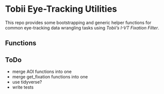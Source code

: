 # Tobii Eye-Tracking Utilities
This repo provides some bootstrapping and generic helper functions for common eye-tracking data wrangling tasks using *Tobii’s I-VT Fixation Filter*.

## Functions

## ToDo
- merge AOI functions into one
- merge get_fixation functions into one
- use tidyverse?
- write tests
